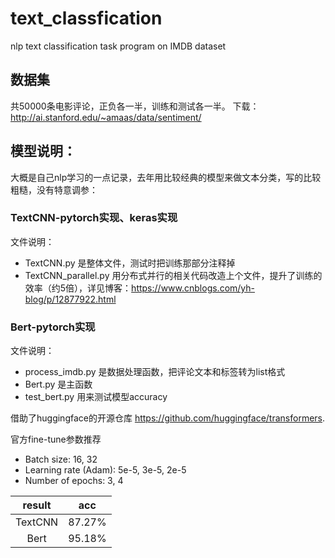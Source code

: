 # text_classfication
nlp text classification task program on IMDB dataset

## 数据集
共50000条电影评论，正负各一半，训练和测试各一半。
下载：http://ai.stanford.edu/~amaas/data/sentiment/

## 模型说明：
大概是自己nlp学习的一点记录，去年用比较经典的模型来做文本分类，写的比较粗糙，没有特意调参：  

### TextCNN-pytorch实现、keras实现

文件说明：

- TextCNN.py 是整体文件，测试时把训练那部分注释掉
- TextCNN_parallel.py 用分布式并行的相关代码改造上个文件，提升了训练的效率（约5倍），详见博客：https://www.cnblogs.com/yh-blog/p/12877922.html

### Bert-pytorch实现

文件说明：

- process_imdb.py 是数据处理函数，把评论文本和标签转为list格式
- Bert.py 是主函数
- test_bert.py 用来测试模型accuracy

借助了huggingface的开源仓库 https://github.com/huggingface/transformers. 

官方fine-tune参数推荐

- Batch size: 16, 32
- Learning rate (Adam): 5e-5, 3e-5, 2e-5
- Number of epochs: 3, 4



| result  | acc |       
| :----: | :----: |
| TextCNN  | 87.27% |
| Bert  | 95.18%| 
